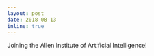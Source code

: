 ```yaml
---
layout: post
date: 2018-08-13
inline: true
---
```

Joining the Allen Institute of Artificial Intelligence!
